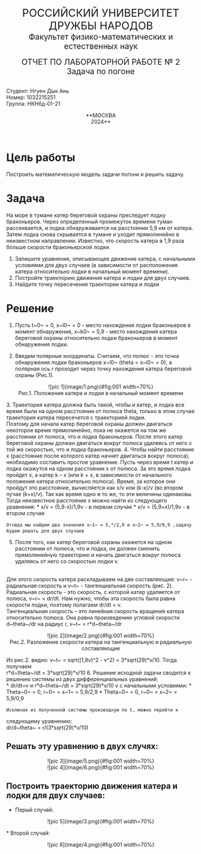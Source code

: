 <p align="center">
<span style="font-size:2em;">РОССИЙСКИЙ УНИВЕРСИТЕТ ДРУЖБЫ НАРОДОВ</span>
<br>
<span style="font-size:1.5em;">Факультет физико-математических и естественных наук</span>
<br><br>
<span style="font-size:1.5em;">ОТЧЕТ ПО ЛАБОРАТОРНОЙ РАБОТЕ № 2</span>
<br>
<span style="font-size:1.5em;">Задача по погоне</span>
</p>
<br>
Студент: Нгуен Дык Ань<br>
Номер: 1032215251<br>
Группа: НКНбд-01-21<br>
<p align="center">
<span style="font-size:1em;">**МОСКВА<br>2024**</span>
</p>
<br>

# Цель работы
Построить математическую модель задачи погони и решить задачу.

# Задача
На море в тумане катер береговой охраны преследует лодку браконьеров. Через определенный промежуток времени туман рассеивается, и лодка обнаруживается на расстоянии 5,9 км от катера. Затем лодка снова скрывается в тумане и уходит прямолинейно в неизвестном направлении. Известно, что скорость катера в 1,9 раза больше скорости браконьерской лодки.

1. Запишите уравнение, описывающее движение катера, с начальными условиями для двух случаев (в зависимости от расположения катера относительно лодки в начальный момент времени).
2. Постройте траекторию движения катера и лодки для двух случаев.
3. Найдите точку пересечения траектории катера и лодки

# Решение
1. Пусть t~0~ = 0, x~l0~ = 0 - место нахождения лодки браконьеров в момент обнаружения,
 x~k0~ = 5,9 - место нахождения катера береговой охраны относительно лодки браконьеров в 
момент обнаружения лодки.

2. Введем полярные координаты. Считаем, что полюс - это точка обнаружения лодки 
браконьеров x~l0~ (theta = x~l0~ = 0), а полярная ось r проходит через точку 
нахождения катера береговой охраны (Рис.1).
<p align="center">![pic 1](image/1.png){#fig:001 width=70%}
<br>
Рис.1. Положение катера и лодки в начальный момент времени
</p>
3. Траектория катера должна быть такой, чтобы и катер, и лодка все время были на одном
 расстоянии от полюса theta, только в этом случае траектория катера пересечется с 
траекторией лодки.
<br>
Поэтому для начала катер береговой охраны должен двигаться некоторое время прямолинейно, пока не окажется на том же расстоянии от полюса, что и лодка браконьеров. После этого катер береговой охраны должен двигаться вокруг полюса удаляясь от него с той же скоростью, что и лодка браконьеров.
4. Чтобы найти расстояние x (расстояние после которого катер начнет двигаться вокруг полюса), необходимо составить простое уравнение. Пусть через время t катер и лодка окажутся на одном расстоянии x от полюса. За это время лодка пройдет x, а катер k – x (или k + x, в зависимости от начального положения катера относительно полюса). Время, за которое они пройдут это расстояние, вычисляется как x/v или (k-x)/v (во втором лучае (k+x)/v). Так как время одно и то же, то эти величины одинаковы. Тогда неизвестное расстояние x можно найти из следующего уравнения:
	* x/v = (5,9-x)/1,9v - в первом случае
	* x/v = (5,9+x)/1,9v - в втором случае
<br>

	Отсюда мы найдем два значения x~1~ = 5,*/2,9 и x~2~ = 5,9/0,9 ,задачу будем решать для двух случаев
5. После того, как катер береговой охраны окажется на одном расстоянии от полюса, что и лодка, он должен сменить прямолинейную траекторию и начать двигаться вокруг полюса удаляясь от него со скоростью лодки v.
<br>
Для этого скорость катера раскладываем на две составляющие: v~r~ - радиальная скорость и
v~t~ - тангенциальная скорость (рис. 2). Радиальная скорость - это скорость, с которой катер удаляется от полюса,
 v~r~ = dr/dt. Нам нужно, чтобы эта скорость была равна скорости лодки, поэтому полагаем
dr/dt = v.
<br>
Тангенциальная скорость – это линейная скорость вращения катера относительно полюса. Она равна произведению угловой скорости
d~theta~/dr на радиус r, v~t~ = r*d~theta~/dr
<p align="center">![pic 2](image/2.png){#fig:001 width=70%}
<br>
Рис.2. Разложение скорости катера на тангенциальную и радиальную составляющие
</p>
Из рис.2. видно: v~t~ = sqrt((1,9v)^2 - v^2) = 3*sqrt(29)*v/10. Тогда получаем<br>
r*d~theta~/dt = 3*sqrt(29)*v/10
6. Решение исходной задачи сводится к решению системы из двух
дифференциальных уравнений: <br>
	* dr/dt=v и r*d~theta~/dt = 3*sqrt(29)*v/10 v с начальными условиями:
		* Theta~0~ = 0, r~0~ = x~1~ = 5,9/2,9
		* Theta~0~ = 0, r~0~ = x~2~ = 5,9/0,9

	Исключая из полученной системы производную по t, можно перейти к
следующему уравнению:<br>
dr/d~theta~ = r/(3*sqrt(29)*v/10)

## Решать эту уравнению в двух случях:
<p align="center">![pic 3](image/5.png){#fig:001 width=70%}
<br>
![pic 4](image/6.png){#fig:001 width=70%}
</p>

## Построить траекторию движения катера и лодки для двух случаев:
* Перый случай:
<p align="center">![pic 5](image/3.png){#fig:001 width=70%}
</p>
* Второй случай:
<p align="center">![pic 6](image/4.png){#fig:001 width=70%}
</p>









